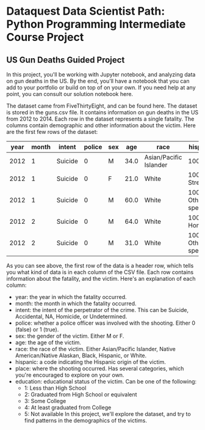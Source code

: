 # Dataquest Data Scientist Path: Python Programming Intermediate Course Project

## US Gun Deaths Guided Project

In this project, you'll be working with Jupyter notebook, and analyzing data on gun deaths in the US. By the end, you'll have a notebook that you can add to your portfolio or build on top of on your own. If you need help at any point, you can consult our solution notebook here.

The dataset came from FiveThirtyEight, and can be found here. The dataset is stored in the guns.csv file. It contains information on gun deaths in the US from 2012 to 2014. Each row in the dataset represents a single fatality. The columns contain demographic and other information about the victim. Here are the first few rows of the dataset:

year | month | intent | police | sex | age | race | hispanic | place | education
---- | ----- | ------ | ------ | --- | --- | ---- | -------- | ----- | ---------
2012 | 1 | Suicide | 0 | M | 34.0 |	Asian/Pacific Islander | 100 |	Home |	4.0
2012 | 1 | Suicide | 0 | F | 21.0 | White | 100	Street | 3.0
2012 | 1 | Suicide | 0 | M | 60.0 | White | 100	Other specified | 4.0
2012 | 2 | Suicide | 0 | M | 64.0 | White | 100	Home | 4.0
2012 | 2 | Suicide | 0 | M | 31.0 | White | 100	Other specified | 2.0


As you can see above, the first row of the data is a header row, which tells you what kind of data is in each column of the CSV file. Each row contains information about the fatality, and the victim. Here's an explanation of each column:

* year: the year in which the fatality occurred.
* month: the month in which the fatality occurred.
* intent: the intent of the perpetrator of the crime. This can be Suicide, Accidental, NA, Homicide, or Undetermined.
* police: whether a police officer was involved with the shooting. Either 0 (false) or 1 (true).
* sex: the gender of the victim. Either M or F.
* age: the age of the victim.
* race: the race of the victim. Either Asian/Pacific Islander, Native American/Native Alaskan, Black, Hispanic, or White.
* hispanic: a code indicating the Hispanic origin of the victim.
* place: where the shooting occurred. Has several categories, which you're encouraged to explore on your own.
* education: educational status of the victim. Can be one of the following:
  * 1:  Less than High School
  * 2:  Graduated from High School or equivalent
  * 3:  Some College
  * 4:  At least graduated from College
  * 5:  Not available
In this project, we'll explore the dataset, and try to find patterns in the demographics of the victims.
